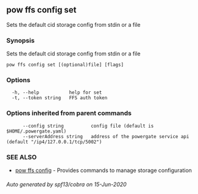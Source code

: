 ## pow ffs config set

Sets the default cid storage config from stdin or a file

### Synopsis

Sets the default cid storage config from stdin or a file

```
pow ffs config set [(optional)file] [flags]
```

### Options

```
  -h, --help           help for set
  -t, --token string   FFS auth token
```

### Options inherited from parent commands

```
      --config string          config file (default is $HOME/.powergate.yaml)
      --serverAddress string   address of the powergate service api (default "/ip4/127.0.0.1/tcp/5002")
```

### SEE ALSO

* [pow ffs config](pow_ffs_config.md)	 - Provides commands to manage storage configuration

###### Auto generated by spf13/cobra on 15-Jun-2020
